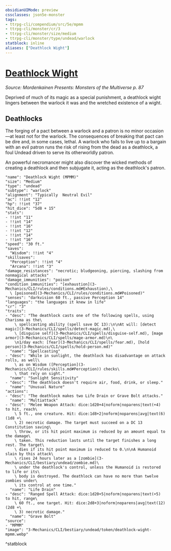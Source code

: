 ```yaml
---
obsidianUIMode: preview
cssclasses: json5e-monster
tags:
- ttrpg-cli/compendium/src/5e/mpmm
- ttrpg-cli/monster/cr/3
- ttrpg-cli/monster/size/medium
- ttrpg-cli/monster/type/undead/warlock
statblock: inline
aliases: ["Deathlock Wight"]
---
```

# [Deathlock Wight](3-Mechanics\CLI\bestiary\undead/deathlock-wight-mpmm.md)
*Source: Mordenkainen Presents: Monsters of the Multiverse p. 87*  

Deprived of much of its magic as a special punishment, a deathlock wight lingers between the warlock it was and the wretched existence of a wight.

## Deathlocks

The forging of a pact between a warlock and a patron is no minor occasion—at least not for the warlock. The consequences of breaking that pact can be dire and, in some cases, lethal. A warlock who fails to live up to a bargain with an evil patron runs the risk of rising from the dead as a deathlock, a foul Undead driven to serve its otherworldly patron.

An powerful necromancer might also discover the wicked methods of creating a deathlock and then subjugate it, acting as the deathlock's patron.

```statblock
"name": "Deathlock Wight (MPMM)"
"size": "Medium"
"type": "undead"
"subtype": "warlock"
"alignment": "Typically  Neutral Evil"
"ac": !!int "12"
"hp": !!int "37"
"hit_dice": "5d8 + 15"
"stats":
- !!int "11"
- !!int "14"
- !!int "16"
- !!int "12"
- !!int "14"
- !!int "16"
"speed": "30 ft."
"saves":
  "Wisdom": !!int "4"
"skillsaves":
  "Perception": !!int "4"
  "Arcana": !!int "3"
"damage_resistances": "necrotic; bludgeoning, piercing, slashing from nonmagical attacks"
"damage_immunities": "poison"
"condition_immunities": "[exhaustion](3-Mechanics/CLI/rules/conditions.md#Exhaustion),\
  \ [poisoned](3-Mechanics/CLI/rules/conditions.md#Poisoned)"
"senses": "darkvision 60 ft., passive Perception 14"
"languages": "the languages it knew in life"
"cr": "3"
"traits":
- "desc": "The deathlock casts one of the following spells, using Charisma as the\
    \ spellcasting ability (spell save DC 13):\n\nAt will: [detect magic](3-Mechanics/CLI/spells/detect-magic.md),\
    \ [disguise self](3-Mechanics/CLI/spells/disguise-self.md), [mage armor](3-Mechanics/CLI/spells/mage-armor.md)\n\
    \n1/day each: [fear](3-Mechanics/CLI/spells/fear.md), [hold person](3-Mechanics/CLI/spells/hold-person.md)"
  "name": "Spellcasting"
- "desc": "While in sunlight, the deathlock has disadvantage on attack rolls, as well\
    \ as on Wisdom ([Perception](3-Mechanics/CLI/rules/skills.md#Perception)) checks\
    \ that rely on sight."
  "name": "Sunlight Sensitivity"
- "desc": "The deathlock doesn't require air, food, drink, or sleep."
  "name": "Unusual Nature"
"actions":
- "desc": "The deathlock makes two Life Drain or Grave Bolt attacks."
  "name": "Multiattack"
- "desc": "Melee Weapon Attack: dice:1d20+4|noform|noparens|text(+4) to hit, reach\
    \ 5 ft., one creature. Hit: dice:1d8+2|noform|noparens|avg|text(6) (1d8 +\
    \ 2) necrotic damage. The target must succeed on a DC 13 Constitution saving\
    \ throw, or its hit point maximum is reduced by an amount equal to the damage\
    \ taken. This reduction lasts until the target finishes a long rest. The target\
    \ dies if its hit point maximum is reduced to 0.\n\nA Humanoid slain by this attack\
    \ rises 24 hours later as a [zombie](3-Mechanics/CLI/bestiary/undead/zombie.md)\
    \ under the deathlock's control, unless the Humanoid is restored to life or its\
    \ body is destroyed. The deathlock can have no more than twelve zombies under\
    \ its control at one time."
  "name": "Life Drain"
- "desc": "Ranged Spell Attack: dice:1d20+5|noform|noparens|text(+5) to hit, range\
    \ 60 ft., one target. Hit: dice:2d8+3|noform|noparens|avg|text(12) (2d8 +\
    \ 3) necrotic damage."
  "name": "Grave Bolt"
"source":
- "MPMM"
"image": "3-Mechanics/CLI/bestiary/undead/token/deathlock-wight-mpmm.webp"
```
^statblock